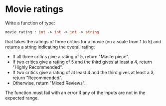 # Movie ratings

Write a function of type:
```ocaml
movie_rating : int -> int -> int -> string
```
that takes the ratings of three critics for a movie (on a scale from 1 to 5) and returns a string indicating the overall rating:
- If all three critics give a rating of 5, return "Masterpiece".
- If two critics give a rating of 5 and the third gives at least a 4, return "Highly Recommended".
- If two critics give a rating of at least 4 and the third gives at least a 3, return "Recommended".
- Otherwise, return "Mixed Reviews".

The function must fail with an error if any of the inputs are not in the expected range.
